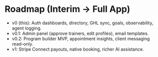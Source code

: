 # Roadmap (Interim → Full App)
- v0 (this): Auth dashboards, directory, GHL sync, goals, observability, agent logging.
- v0.1: Admin panel (approve trainers, edit profiles), email templates.
- v0.2: Program builder MVP, appointment insights, client messaging read-only.
- v1: Stripe Connect payouts, native booking, richer AI assistance.
